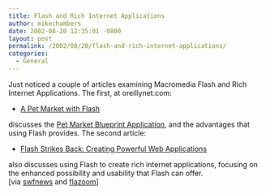 ```yaml
---
title: Flash and Rich Internet Applications
author: mikechambers
date: 2002-08-20 12:35:01 -0800
layout: post
permalink: /2002/08/20/flash-and-rich-internet-applications/
categories:
  - General
---
```



Just noticed a couple of articles examining Macromedia Flash and Rich Internet Applications. The first, at oreillynet.com:  
  
*   [A Pet Market with Flash][1]

  
discusses the [Pet Market Blueprint Application][2], and the advantages that using Flash provides. The second article:  
  
*   [Flash Strikes Back: Creating Powerful Web Applications][3]

  
also discusses using Flash to create rich internet applications, focusing on the enhanced possibility and usability that Flash can offer.  
[via [swfnews][4] and [flazoom][5]]

 [1]: http://www.oreillynet.com/pub/a/javascript/2002/08/16/pet_market.html
 [2]: http://www.macromedia.com/desdev/mx/blueprint/
 [3]: http://www.uie.com/Articles/flash_strikes_back.htm
 [4]: http://www.swfnews.com
 [5]: http://www.flazoom.com